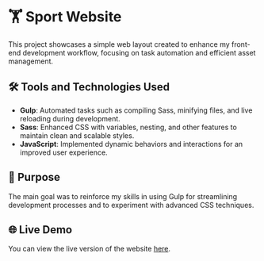 # 🏋️ Sport Website

This project showcases a simple web layout created to enhance my front-end development workflow, focusing on task automation and efficient asset management.

## 🛠️ Tools and Technologies Used

- **Gulp**: Automated tasks such as compiling Sass, minifying files, and live reloading during development.
- **Sass**: Enhanced CSS with variables, nesting, and other features to maintain clean and scalable styles.
- **JavaScript**: Implemented dynamic behaviors and interactions for an improved user experience.

## 🚀 Purpose

The main goal was to reinforce my skills in using Gulp for streamlining development processes and to experiment with advanced CSS techniques.

## 🌐 Live Demo

You can view the live version of the website [here](https://mustafaproger.github.io/sport-website/dist/).
